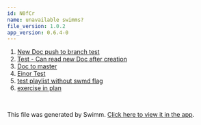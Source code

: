```yaml
---
id: N0fCr
name: unavailable swimms?
file_version: 1.0.2
app_version: 0.6.4-0
---
```


<!-- Steps - Do not remove this comment -->
1. [New Doc push to branch test](http://localhost:5000/repos/U0sVB7lC9at5XPOW1TBW/docs/5gprK)
2. [Test - Can read new Doc after creation](http://localhost:5000/repos/U0sVB7lC9at5XPOW1TBW/docs/rpEX5)
3. [Doc to master](http://localhost:5000/repos/U0sVB7lC9at5XPOW1TBW/docs/FJ1CA0atRFTqmNXqgNxD)
4. [Einor Test](einor-test.8gMUg.pl.sw.md)
5. [test playlist without swmd flag](http://localhost:5000/repos/U0sVB7lC9at5XPOW1TBW/playlists/PQ6nY)
6. [exercise in plan](exercise-in-plan.tyOZM.sw.md)


<br/>

This file was generated by Swimm. [Click here to view it in the app](http://localhost:5000/repos/Z2l0aHViJTNBJTNBc3ItZXh0ZW5zaW9uJTNBJTNBZG91ZWs=/docs/N0fCr).